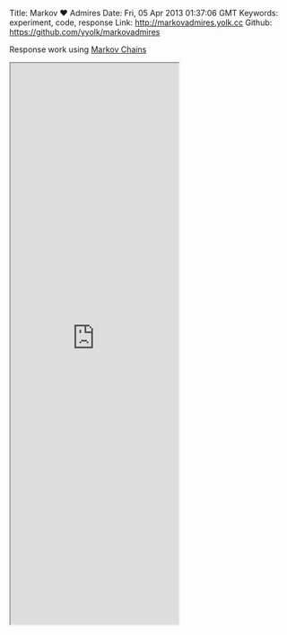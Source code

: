 Title: Markov &#9829; Admires
Date: Fri, 05 Apr 2013 01:37:06 GMT
Keywords: experiment, code, response
Link: http://markovadmires.yolk.cc
Github: https://github.com/yyolk/markovadmires

Response work using [Markov Chains](http://en.wikipedia.org/wiki/Markov_chain)

<iframe src="http://markovadmires.yolk.cc" height="1000"></iframe>
